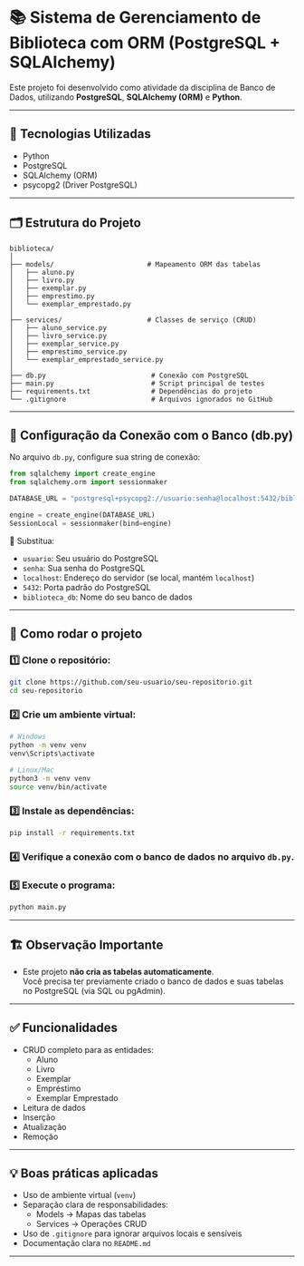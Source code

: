 
# 📚 Sistema de Gerenciamento de Biblioteca com ORM (PostgreSQL + SQLAlchemy)

Este projeto foi desenvolvido como atividade da disciplina de Banco de Dados, utilizando **PostgreSQL**, **SQLAlchemy (ORM)** e **Python**.

---

## 🚀 Tecnologias Utilizadas
- Python
- PostgreSQL
- SQLAlchemy (ORM)
- psycopg2 (Driver PostgreSQL)

---

## 🗂️ Estrutura do Projeto

```
biblioteca/
│
├── models/                       # Mapeamento ORM das tabelas
│   ├── aluno.py
│   ├── livro.py
│   ├── exemplar.py
│   ├── emprestimo.py
│   └── exemplar_emprestado.py
│
├── services/                     # Classes de serviço (CRUD)
│   ├── aluno_service.py
│   ├── livro_service.py
│   ├── exemplar_service.py
│   ├── emprestimo_service.py
│   └── exemplar_emprestado_service.py
│
├── db.py                          # Conexão com PostgreSQL
├── main.py                        # Script principal de testes
├── requirements.txt               # Dependências do projeto
└── .gitignore                     # Arquivos ignorados no GitHub
```

---

## 🔗 Configuração da Conexão com o Banco (db.py)

No arquivo `db.py`, configure sua string de conexão:

```python
from sqlalchemy import create_engine
from sqlalchemy.orm import sessionmaker

DATABASE_URL = "postgresql+psycopg2://usuario:senha@localhost:5432/biblioteca_db"

engine = create_engine(DATABASE_URL)
SessionLocal = sessionmaker(bind=engine)
```

🔑 Substitua:
- `usuario`: Seu usuário do PostgreSQL
- `senha`: Sua senha do PostgreSQL
- `localhost`: Endereço do servidor (se local, mantém `localhost`)
- `5432`: Porta padrão do PostgreSQL
- `biblioteca_db`: Nome do seu banco de dados

---

## 🐍 Como rodar o projeto

### 1️⃣ Clone o repositório:
```bash
git clone https://github.com/seu-usuario/seu-repositorio.git
cd seu-repositorio
```

### 2️⃣ Crie um ambiente virtual:
```bash
# Windows
python -m venv venv
venv\Scripts\activate

# Linux/Mac
python3 -m venv venv
source venv/bin/activate
```

### 3️⃣ Instale as dependências:
```bash
pip install -r requirements.txt
```

### 4️⃣ Verifique a conexão com o banco de dados no arquivo `db.py`.

### 5️⃣ Execute o programa:
```bash
python main.py
```

---

## 🏗️ Observação Importante
- Este projeto **não cria as tabelas automaticamente**.  
Você precisa ter previamente criado o banco de dados e suas tabelas no PostgreSQL (via SQL ou pgAdmin).

---

## ✅ Funcionalidades
- CRUD completo para as entidades:
  - Aluno
  - Livro
  - Exemplar
  - Empréstimo
  - Exemplar Emprestado
- Leitura de dados
- Inserção
- Atualização
- Remoção

---

## 💡 Boas práticas aplicadas
- Uso de ambiente virtual (`venv`)
- Separação clara de responsabilidades:
  - Models → Mapas das tabelas
  - Services → Operações CRUD
- Uso de `.gitignore` para ignorar arquivos locais e sensíveis
- Documentação clara no `README.md`

---
